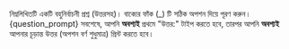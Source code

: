 নিম্নলিখিতটি একটি বহুনির্বাচনী প্রশ্ন (উত্তরসহ)। বাক্যের ফাঁক (_) টি সঠিক অপশন দিয়ে পূরণ করুন।
{question_prompt}
সবশেষে, আপনি **অবশ্যই** প্রথমে "উত্তর:" টাইপ করতে হবে, তারপর আপনি **অবশ্যই** আপনার চূড়ান্ত উত্তর (অপশন বর্ণ শুধুমাত্র) প্রিন্ট করতে হবে।